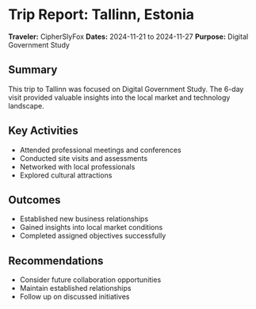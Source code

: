 # Trip Report: Tallinn, Estonia

**Traveler:** CipherSlyFox
**Dates:** 2024-11-21 to 2024-11-27
**Purpose:** Digital Government Study

## Summary
This trip to Tallinn was focused on Digital Government Study. The 6-day visit provided valuable insights into the local market and technology landscape.

## Key Activities
- Attended professional meetings and conferences
- Conducted site visits and assessments
- Networked with local professionals
- Explored cultural attractions

## Outcomes
- Established new business relationships
- Gained insights into local market conditions
- Completed assigned objectives successfully

## Recommendations
- Consider future collaboration opportunities
- Maintain established relationships
- Follow up on discussed initiatives
